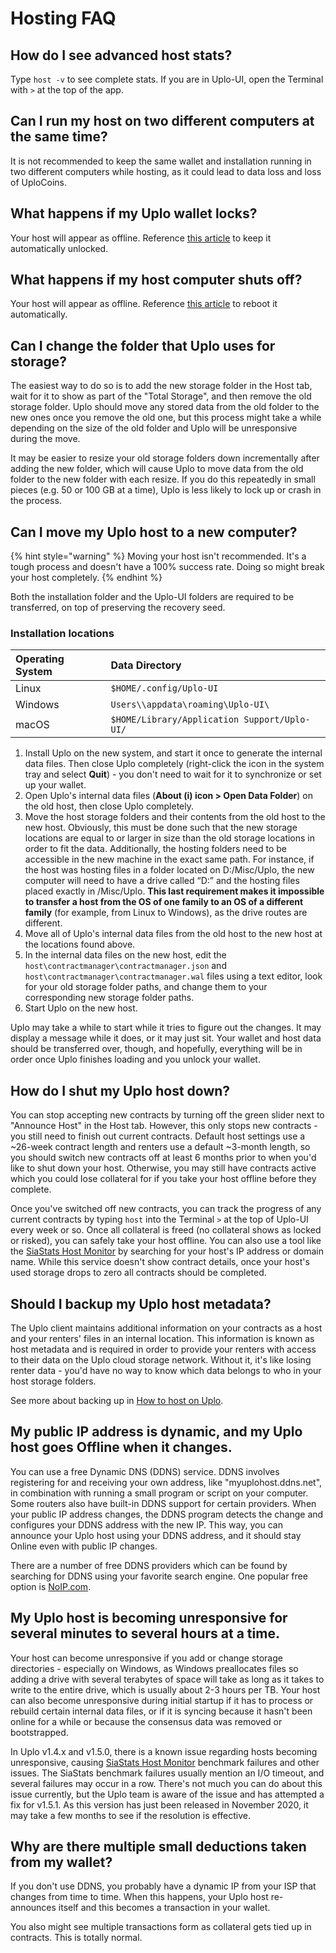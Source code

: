 # Hosting FAQ

## How do I see advanced host stats?

Type `host -v` to see complete stats. If you are in Uplo-UI, open the Terminal with `>` at the top of the app.

## Can I run my host on two different computers at the same time?

It is not recommended to keep the same wallet and installation running in two different computers while hosting, as it could lead to data loss and loss of UploCoins.

## What happens if my Uplo wallet locks?

Your host will appear as offline. Reference [this article](../your-uplo-wallet/for-advanced-users/how-to-automatically-restart-and-unlock-uplo.md) to keep it automatically unlocked.

## What happens if my host computer shuts off?

Your host will appear as offline. Reference [this article](../your-uplo-wallet/for-advanced-users/how-to-automatically-restart-and-unlock-uplo.md) to reboot it automatically.

## Can I change the folder that Uplo uses for storage?

The easiest way to do so is to add the new storage folder in the Host tab, wait for it to show as part of the "Total Storage", and then remove the old storage folder. Uplo should move any stored data from the old folder to the new ones once you remove the old one, but this process might take a while depending on the size of the old folder and Uplo will be unresponsive during the move.

It may be easier to resize your old storage folders down incrementally after adding the new folder, which will cause Uplo to move data from the old folder to the new folder with each resize. If you do this repeatedly in small pieces \(e.g. 50 or 100 GB at a time\), Uplo is less likely to lock up or crash in the process.

## Can I move my Uplo host to a new computer?

{% hint style="warning" %}
Moving your host isn't recommended. It's a tough process and doesn't have a 100% success rate. Doing so might break your host completely.
{% endhint %}

Both the installation folder and the Uplo-UI folders are required to be transferred, on top of preserving the recovery seed.

### Installation locations

| Operating System | Data Directory |
| :--- | :--- |
| Linux | `$HOME/.config/Uplo-UI` |
| Windows | `Users\\appdata\roaming\Uplo-UI\` |
| macOS | `$HOME/Library/Application Support/Uplo-UI/` |

1. Install Uplo on the new system, and start it once to generate the internal data files. Then close Uplo completely \(right-click the icon in the system tray and select **Quit**\) - you don't need to wait for it to synchronize or set up your wallet. 
2. Open Uplo's internal data files \(**About \(i\) icon &gt; Open Data Folder**\) on the old host, then close Uplo completely. 
3. Move the host storage folders and their contents from the old host to the new host. Obviously, this must be done such that the new storage locations are equal to or larger in size than the old storage locations in order to fit the data. Additionally, the hosting folders need to be accessible in the new machine in the exact same path. For instance, if the host was hosting files in a folder located on D:/Misc/Uplo, the new computer will need to have a drive called “D:” and the hosting files placed exactly in /Misc/Uplo. **This last requirement makes it impossible to transfer a host from the OS of one family to an OS of a different family** \(for example, from Linux to Windows\), as the drive routes are different.
4. Move all of Uplo's internal data files from the old host to the new host at the locations found above.
5. In the internal data files on the new host, edit the `host\contractmanager\contractmanager.json` and `host\contractmanager\contractmanager.wal` files using a text editor, look for your old storage folder paths, and change them to your corresponding new storage folder paths. 
6. Start Uplo on the new host.

Uplo may take a while to start while it tries to figure out the changes. It may display a message while it does, or it may just sit. Your wallet and host data should be transferred over, though, and hopefully, everything will be in order once Uplo finishes loading and you unlock your wallet.

## How do I shut my Uplo host down?

You can stop accepting new contracts by turning off the green slider next to "Announce Host" in the Host tab. However, this only stops new contracts - you still need to finish out current contracts. Default host settings use a ~26-week contract length and renters use a default ~3-month length, so you should switch new contracts off at least 6 months prior to when you'd like to shut down your host. Otherwise, you may still have contracts active which you could lose collateral for if you take your host offline before they complete.

Once you've switched off new contracts, you can track the progress of any current contracts by typing `host` into the Terminal `>` at the top of Uplo-UI every week or so. Once all collateral is freed \(no collateral shows as locked or risked\), you can safely take your host offline. You can also use a tool like the [SiaStats Host Monitor](https://uplostats.info/hosts) by searching for your host's IP address or domain name. While this service doesn't show contract details, once your host's used storage drops to zero all contracts should be completed.

## Should I backup my Uplo host metadata?

The Uplo client maintains additional information on your contracts as a host and your renters' files in an internal location. This information is known as host metadata and is required in order to provide your renters with access to their data on the Uplo cloud storage network. Without it, it's like losing renter data - you'd have no way to know which data belongs to who in your host storage folders.

See more about backing up in [How to host on Uplo](how-to-host-on-uplo.md#set-up-host-metadata-backups).

## **My public IP address is dynamic, and my Uplo host goes Offline when it changes.**

You can use a free Dynamic DNS \(DDNS\) service. DDNS involves registering for and receiving your own address, like "myuplohost.ddns.net", in combination with running a small program or script on your computer. Some routers also have built-in DDNS support for certain providers. When your public IP address changes, the DDNS program detects the change and configures your DDNS address with the new IP. This way, you can announce your Uplo host using your DDNS address, and it should stay Online even with public IP changes.

There are a number of free DDNS providers which can be found by searching for DDNS using your favorite search engine. One popular free option is [NoIP.com](https://www.noip.com/).

## My Uplo host is becoming unresponsive for several minutes to several hours at a time.

Your host can become unresponsive if you add or change storage directories - especially on Windows, as Windows preallocates files so adding a drive with several terabytes of space will take as long as it takes to write to the entire drive, which is usually about 2-3 hours per TB. Your host can also become unresponsive during initial startup if it has to process or rebuild certain internal data files, or if it is syncing because it hasn't been online for a while or because the consensus data was removed or bootstrapped.

In Uplo v1.4.x and v1.5.0, there is a known issue regarding hosts becoming unresponsive, causing [SiaStats Host Monitor](https://uplostats.info/hosts) benchmark failures and other issues. The SiaStats benchmark failures usually mention an I/O timeout, and several failures may occur in a row. There's not much you can do about this issue currently, but the Uplo team is aware of the issue and has attempted a fix for v1.5.1. As this version has just been released in November 2020, it may take a few months to see if the resolution is effective.

## Why are there multiple small deductions taken from my wallet?

If you don't use DDNS, you probably have a dynamic IP from your ISP that changes from time to time. When this happens, your Uplo host re-announces itself and this becomes a transaction in your wallet.

You also might see multiple transactions form as collateral gets tied up in contracts. This is totally normal.

